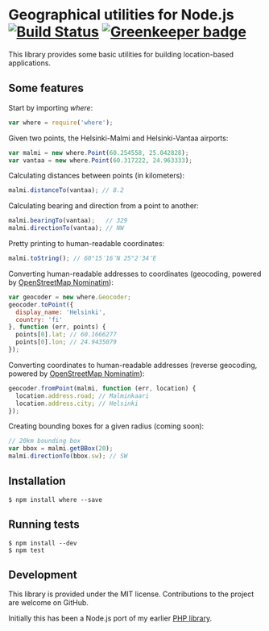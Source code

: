 Geographical utilities for Node.js [![Build Status](https://secure.travis-ci.org/bergie/where.png?branch=master)](http://travis-ci.org/bergie/where) [![Greenkeeper badge](https://badges.greenkeeper.io/bergie/where.svg)](https://greenkeeper.io/)
==================================

This library provides some basic utilities for building location-based applications.

## Some features

Start by importing _where_:

```javascript
var where = require('where');
```

Given two points, the Helsinki-Malmi and Helsinki-Vantaa airports:

```javascript
var malmi = new where.Point(60.254558, 25.042828);
var vantaa = new where.Point(60.317222, 24.963333);
```

Calculating distances between points (in kilometers):

```javascript
malmi.distanceTo(vantaa); // 8.2
```

Calculating bearing and direction from a point to another:

```javascript
malmi.bearingTo(vantaa);   // 329
malmi.directionTo(vantaa); // NW
```

Pretty printing to human-readable coordinates:

```javascript
malmi.toString(); // 60°15′16″N 25°2′34″E
```

Converting human-readable addresses to coordinates (geocoding, powered by [OpenStreetMap Nominatim](http://wiki.openstreetmap.org/wiki/Nominatim)):

```javascript
var geocoder = new where.Geocoder;
geocoder.toPoint({
  display_name: 'Helsinki',
  country: 'fi'
}, function (err, points) {
  points[0].lat; // 60.1666277
  points[0].lon; // 24.9435079 
});
```

Converting coordinates to human-readable addresses (reverse geocoding, powered by [OpenStreetMap Nominatim](http://wiki.openstreetmap.org/wiki/Nominatim)):

```javascript
geocoder.fromPoint(malmi, function (err, location) {
  location.address.road; // Malminkaari
  location.address.city; // Helsinki
});
```

Creating bounding boxes for a given radius (coming soon):

```javascript
// 20km bounding box
var bbox = malmi.getBBox(20);
malmi.directionTo(bbox.sw); // SW
```

## Installation

    $ npm install where --save

## Running tests

    $ npm install --dev
    $ npm test

## Development

This library is provided under the MIT license. Contributions to the project are welcome on GitHub.

Initially this has been a Node.js port of my earlier [PHP library](http://github.com/bergie/midgardmvc_helper_location).
